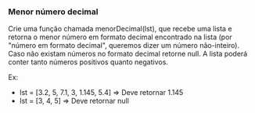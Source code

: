 ### Menor número decimal ###

Crie uma função chamada menorDecimal(lst), que recebe uma lista e retorna o menor número em formato decimal encontrado na lista (por "número em formato decimal", queremos dizer um número não-inteiro). Caso não existam números no formato decimal retorne null. A lista poderá conter tanto números positivos quanto negativos.

Ex:

* lst = [3.2, 5, 7.1, 3, 1.145, 5.4] =\> Deve retornar 1.145
* lst = [3, 4, 5] =\> Deve retornar null